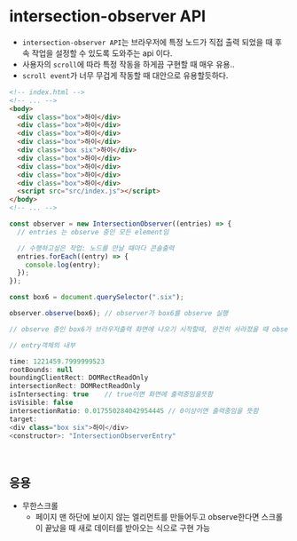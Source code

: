 # intersection-observer API

- `intersection-observer API`는 브라우저에 특정 노드가 직접 출력 되었을 때 후속 작업을 설정할 수 있도록 도와주는 api 이다.
- 사용자의 `scroll`에 따라 특정 작동을 하게끔 구현할 때 매우 유용..
- `scroll event`가 너무 무겁게 작동할 때 대안으로 유용할듯하다.

```html
<!-- index.html -->
<!-- ... -->
<body>
  <div class="box">하이</div>
  <div class="box">하이</div>
  <div class="box">하이</div>
  <div class="box">하이</div>
  <div class="box six">하이</div>
  <div class="box">하이</div>
  <div class="box">하이</div>
  <div class="box">하이</div>
  <div class="box">하이</div>
  <script src="src/index.js"></script>
</body>
<!-- ... -->
```

```js
const observer = new IntersectionObserver((entries) => {
  // entries 는 observe 중인 모든 element임

  // 수행하고싶은 작업: 노드를 만날 때마다 콘솔출력
  entries.forEach((entry) => {
    console.log(entry);
  });
});

const box6 = document.querySelector(".six");

observer.observe(box6); // observer가 box6를 observe 실행

// observe 중인 box6가 브라우저출력 화면에 나오기 시작할때, 완전히 사라졌을 때 observer의 콜백을 실핸한다.
```

```js
// entry객체의 내부

time: 1221459.7999999523
rootBounds: null
boundingClientRect: DOMRectReadOnly
intersectionRect: DOMRectReadOnly
isIntersecting: true    // true이면 화면에 출력중임을뜻함
isVisible: false
intersectionRatio: 0.017550284042954445 // 0이상이면 출력중임을 뜻함
target:
<div class="box six">하이</div>
<constructor>: "IntersectionObserverEntry"
```

<br>

## 응용

- 무한스크롤
  - 페이지 맨 하단에 보이지 않는 엘리먼트를 만들어두고 observe한다면 스크롤이 끝났을 때 새로 데이터를 받아오는 식으로 구현 가능
